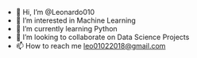 - 👋 Hi, I’m @Leonardo010
- 👀 I’m interested in Machine Learning
- 🌱 I’m currently learning Python
- 💞️ I’m looking to collaborate on Data Science Projects
- 📫 How to reach me leo01022018@gmail.com

<!---
Leonardo010/Leonardo010 is a ✨ special ✨ repository because its `README.md` (this file) appears on your GitHub profile.
You can click the Preview link to take a look at your changes.
--->
